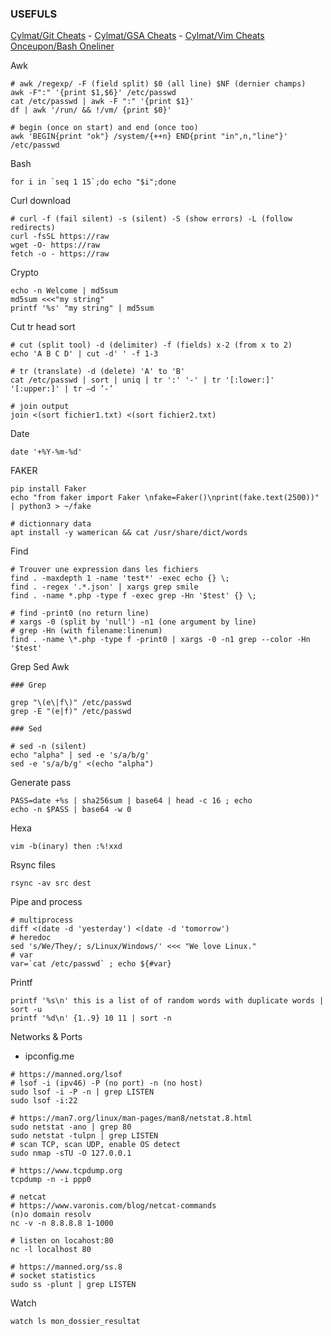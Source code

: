 ### USEFULS
 
[Cylmat/Git Cheats](https://github.com/cylmat/cheats/blob/main/GIT-cheats.md) - [Cylmat/GSA Cheats](https://github.com/cylmat/cheats/blob/main/GSA-cheats.md) - [Cylmat/Vim Cheats](https://github.com/cylmat/cheats/blob/main/VIM-cheats.md)    
[Onceupon/Bash Oneliner](https://github.com/onceupon/Bash-Oneliner)    

Awk
```
# awk /regexp/ -F (field split) $0 (all line) $NF (dernier champs)
awk -F":" '{print $1,$6}' /etc/passwd
cat /etc/passwd | awk -F ":" '{print $1}'
df | awk '/run/ && !/vm/ {print $0}'

# begin (once on start) and end (once too)
awk 'BEGIN{print "ok"} /system/{++n} END{print "in",n,"line"}' /etc/passwd
```

Bash
```
for i in `seq 1 15`;do echo "$i";done
```

Curl download
```
# curl -f (fail silent) -s (silent) -S (show errors) -L (follow redirects)
curl -fsSL https://raw
wget -O- https://raw
fetch -o - https://raw
```

Crypto
```
echo -n Welcome | md5sum
md5sum <<<"my string"
printf '%s' "my string" | md5sum
```

Cut tr head sort
```
# cut (split tool) -d (delimiter) -f (fields) x-2 (from x to 2)
echo 'A B C D' | cut -d' ' -f 1-3

# tr (translate) -d (delete) 'A' to 'B'
cat /etc/passwd | sort | uniq | tr ':' '-' | tr '[:lower:]' '[:upper:]' | tr –d ’-’

# join output
join <(sort fichier1.txt) <(sort fichier2.txt)
```

Date
```
date '+%Y-%m-%d'
```

FAKER
```
pip install Faker
echo "from faker import Faker \nfake=Faker()\nprint(fake.text(2500))" | python3 > ~/fake

# dictionnary data
apt install -y wamerican && cat /usr/share/dict/words 
```

Find
```
# Trouver une expression dans les fichiers
find . -maxdepth 1 -name 'test*' -exec echo {} \;
find . -regex '.*.json' | xargs grep smile
find . -name *.php -type f -exec grep -Hn '$test' {} \;

# find -print0 (no return line)
# xargs -0 (split by 'null') -n1 (one argument by line)
# grep -Hn (with filename:linenum)
find . -name \*.php -type f -print0 | xargs -0 -n1 grep --color -Hn '$test'
```

Grep Sed Awk
```
### Grep

grep "\(e\|f\)" /etc/passwd
grep -E "(e|f)" /etc/passwd

### Sed

# sed -n (silent)
echo "alpha" | sed -e 's/a/b/g'
sed -e 's/a/b/g' <(echo "alpha")
```

Generate pass
```
PASS=date +%s | sha256sum | base64 | head -c 16 ; echo
echo -n $PASS | base64 -w 0
```

Hexa
```
vim -b(inary) then :%!xxd
```

Rsync files
```
rsync -av src dest
```

Pipe and process
```
# multiprocess
diff <(date -d 'yesterday') <(date -d 'tomorrow')
# heredoc
sed 's/We/They/; s/Linux/Windows/' <<< "We love Linux."
# var
var=`cat /etc/passwd` ; echo ${#var}
```

Printf
```
printf '%s\n' this is a list of of random words with duplicate words | sort -u
printf '%d\n' {1..9} 10 11 | sort -n
```

Networks & Ports
- ipconfig.me

```
# https://manned.org/lsof
# lsof -i (ipv46) -P (no port) -n (no host) 
sudo lsof -i -P -n | grep LISTEN
sudo lsof -i:22

# https://man7.org/linux/man-pages/man8/netstat.8.html
sudo netstat -ano | grep 80
sudo netstat -tulpn | grep LISTEN
# scan TCP, scan UDP, enable OS detect
sudo nmap -sTU -O 127.0.0.1

# https://www.tcpdump.org
tcpdump -n -i ppp0

# netcat
# https://www.varonis.com/blog/netcat-commands
(n)o domain resolv
nc -v -n 8.8.8.8 1-1000

# listen on locahost:80
nc -l localhost 80

# https://manned.org/ss.8
# socket statistics
sudo ss -plunt | grep LISTEN
```

Watch
```
watch ls mon_dossier_resultat
```
